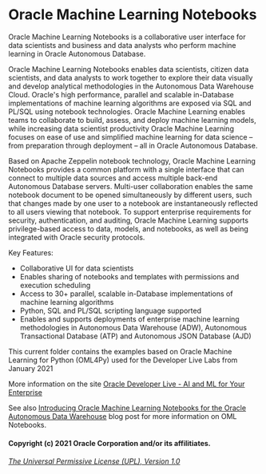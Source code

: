 # Oracle Machine Learning Notebooks
Oracle Machine Learning Notebooks is a collaborative user interface for data scientists and business and data analysts who perform machine learning in Oracle Autonomous Database.   

Oracle Machine Learning Notebooks enables data scientists, citizen data scientists, and data analysts to work together to explore their data visually and develop analytical methodologies in the Autonomous Data Warehouse Cloud. Oracle's high performance, parallel and scalable in-Database implementations of machine learning algorithms are exposed via SQL and PL/SQL using notebook technologies. Oracle Machine Learning enables teams to collaborate to build, assess, and deploy machine learning models, while increasing data scientist productivity Oracle Machine Learning focuses on ease of use and simplified machine learning for data science – from preparation through deployment – all in Oracle Autonomous Database.

Based on Apache Zeppelin notebook technology, Oracle Machine Learning Notebooks provides a common platform with a single interface that can connect to multiple data sources and access multiple back-end Autonomous Database servers. Multi-user collaboration enables the same notebook document to be opened simultaneously by different users, such that changes made by one user to a notebook are instantaneously reflected to all users viewing that notebook. To support enterprise requirements for security, authentication, and auditing, Oracle Machine Learning supports privilege-based access to data, models, and notebooks, as well as being integrated with Oracle security protocols.

Key Features:   

* Collaborative UI for data scientists
* Enables sharing of notebooks and templates with permissions and execution scheduling 
* Access to 30+ parallel, scalable in-Database implementations of machine learning algorithms
* Python, SQL and PL/SQL scripting language supported
* Enables and supports deployments of enterprise machine learning methodologies in Autonomous Data Warehouse (ADW), Autonomous Transactional Database (ATP) and Autonomous JSON Database (AJD)

This current folder contains the examples based on Oracle Machine Learning for Python (OML4Py) used for the Developer Live Labs from January 2021

More information on the site [Oracle Developer Live - AI and ML for Your Enterprise](https://developer.oracle.com/developer-live/ai-ml-enterprise/)

See also [Introducing Oracle Machine Learning Notebooks for the Oracle Autonomous Data Warehouse](https://blogs.oracle.com/datamining/introducing-oracle-machine-learning-sql-notebooks-for-the-oracle-autonomous-data-warehouse-cloud) blog post for more information on OML Notebooks.

#### Copyright (c) 2021 Oracle Corporation and/or its affilitiates.

###### [The Universal Permissive License (UPL), Version 1.0](https://oss.oracle.com/licenses/upl/)
